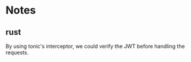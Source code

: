# Notes

## rust
By using tonic's interceptor, we could verify the JWT before handling the requests.